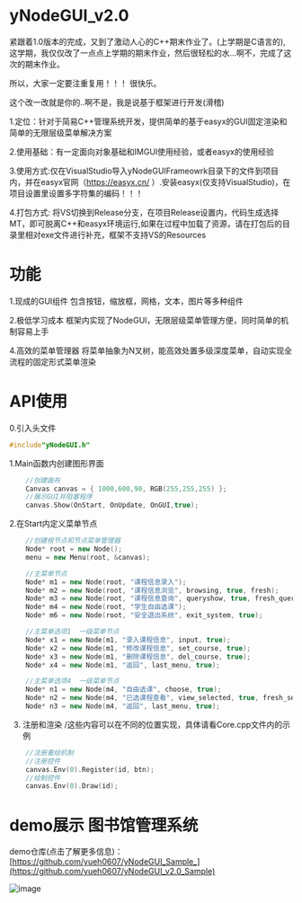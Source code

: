 # yNodeGUI_v2.0

紧跟着1.0版本的完成，又到了激动人心的C++期末作业了。(上学期是C语言的),这学期，我仅仅改了一点点上学期的期末作业，然后很轻松的水...啊不，完成了这次的期末作业。

所以，大家一定要注重复用！！！  很快乐。

这个改一改就是你的..啊不是，我是说基于框架进行开发(滑稽)

1.定位：针对于简易C++管理系统开发，提供简单的基于easyx的GUI固定渲染和简单的无限层级菜单解决方案

2.使用基础：有一定面向对象基础和IMGUI使用经验，或者easyx的使用经验

3.使用方式:仅在VisualStudio导入yNodeGUIFrameowrk目录下的文件到项目内，并在easyx官网（https://easyx.cn/  ）.安装easyx(仅支持VisualStudio)，在项目设置里设置多字符集的编码！！！

4.打包方式: 将VS切换到Release分支，在项目Release设置内，代码生成选择MT，即可脱离C++和easyx环境运行,如果在过程中加载了资源，请在打包后的目录里相对exe文件进行补充，框架不支持VS的Resources

# 功能
1.现成的GUI组件
包含按钮，缩放框，网格，文本，图片等多种组件

2.极低学习成本
框架内实现了NodeGUI，无限层级菜单管理方便，同时简单的机制容易上手

4.高效的菜单管理器
将菜单抽象为N叉树，能高效处置多级深度菜单，自动实现全流程的固定形式菜单渲染
# API使用
0.引入头文件
```c++
#include"yNodeGUI.h"
```
1.Main函数内创建图形界面
```c++
	//创建画布
	Canvas canvas = { 1000,600,90, RGB(255,255,255) }; 
	//展示GUI并阻塞程序
	canvas.Show(OnStart, OnUpdate, OnGUI,true); 
```
2.在Start内定义菜单节点
```c++
  	//创建根节点和节点菜单管理器
	Node* root = new Node();
	menu = new Menu(root, &canvas);

	//主菜单节点
	Node* m1 = new Node(root, "课程信息录入");
	Node* m2 = new Node(root, "课程信息浏览", browsing, true, fresh);
	Node* m3 = new Node(root, "课程信息查询", queryshow, true, fresh_query);
	Node* m4 = new Node(root, "学生自由选课");
	Node* m6 = new Node(root, "安全退出系统", exit_system, true);

	//主菜单选项1  一级菜单节点
	Node* x1 = new Node(m1, "录入课程信息", input, true);
	Node* x2 = new Node(m1, "修改课程信息", set_course, true);
	Node* x3 = new Node(m1, "删除课程信息", del_course, true);
	Node* x4 = new Node(m1, "返回", last_menu, true);

	//主菜单选项4  一级菜单节点
	Node* n1 = new Node(m4, "自由选课", choose, true);
	Node* n2 = new Node(m4, "已选课程查看", view_selected, true, fresh_selected);
	Node* n3 = new Node(m4, "返回", last_menu, true);
  ```
3. 注册和渲染 /这些内容可以在不同的位置实现，具体请看Core.cpp文件内的示例
```c++
	//注册重绘机制
	//注册控件
	canvas.Env(0).Register(id, btn);
	//绘制控件
	canvas.Env(0).Draw(id);
  ```

# demo展示 图书馆管理系统

demo仓库(点击了解更多信息)：[https://github.com/yueh0607/yNodeGUI_Sample_](https://github.com/yueh0607/yNodeGUI_v2.0_Sample)

![image](https://github.com/yueh0607/yNodeGUI_v2.0/assets/102401735/b0065635-af57-4f58-a19b-8b8e358472f9)

